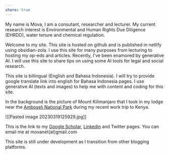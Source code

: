 ```yaml
---
share: true
---
```



My name is Mova, I am a consutant, researcher and lecturer. My current research interest is Environmental and Human Rights Due Diligence (EHRDD), water tenure and chemical regulation. 

Welcome to my site. This site is hosted on github and is published in netlify using obsidian-zola. I use this site for many purposes from lecturing to hosting my op-eds and articles. Recently, I've been enamored by generative AI. I will use this site to share tips on using some AI tools for legal and social research. 

This site is billingual (English and Bahasa Indonesia). I will try to provide google translate link into english for Bahasa Indonesia pages. I use generative AI (texts and images) to help me with content and coding for this site. 

In the background is the picture of Mount Kilimanjaro that I took in my lodge near the [Amboseli National Park](https://en.wikipedia.org/wiki/Amboseli_National_Park) during my recent work trip to Kenya. 



![[Pasted image 20230319125929.jpg]]

This is the link to my [Google Scholar](https://scholar.google.com/citations?user=YYWNNTEAAAAJ&hl=en), [Linkedin](https://www.linkedin.com/in/movanet/) and Twitter pages. You can email me at movanet(at)gmail.com 

This site is still under development as I transition from other blogging platforms. 